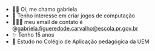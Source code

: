 - ✍🏻 Oi, me chamo gabriela
- 🌸 Tenho interesse em criar jogos de computação
- 🙋🏻‍♀️ meu email de contato é @gabriela.figueredode.carvalho@escola.pr.gov.br
- ✨ Tenho 15 anos
- 📌 Estudo no Colégio de Aplicação pedagógica da UEM

<!---
gabrielafig5544/gabrielafig5544 is a ✨ special ✨ repository because its `README.md` (this file) appears on your GitHub profile.
You can click the Preview link to take a look at your changes.
--->

